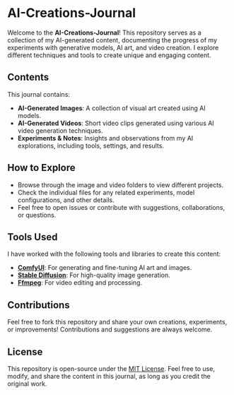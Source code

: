 # AI-Creations-Journal

Welcome to the **AI-Creations-Journal**! This repository serves as a collection of my AI-generated content, documenting the progress of my experiments with generative models, AI art, and video creation. I explore different techniques and tools to create unique and engaging content.

## Contents
This journal contains:
- **AI-Generated Images**: A collection of visual art created using AI models.
- **AI-Generated Videos**: Short video clips generated using various AI video generation techniques.
- **Experiments & Notes**: Insights and observations from my AI explorations, including tools, settings, and results.

## How to Explore
- Browse through the image and video folders to view different projects.
- Check the individual files for any related experiments, model configurations, and other details.
- Feel free to open issues or contribute with suggestions, collaborations, or questions.

## Tools Used
I have worked with the following tools and libraries to create this content:
- **[ComfyUI](https://github.com/ComfyUI/ComfyUI)**: For generating and fine-tuning AI art and images.
- **[Stable Diffusion](https://github.com/CompVis/stable-diffusion)**: For high-quality image generation.
- **[Ffmpeg](https://ffmpeg.org/)**: For video editing and processing.

## Contributions
Feel free to fork this repository and share your own creations, experiments, or improvements! Contributions and suggestions are always welcome.

## License
This repository is open-source under the [MIT License](LICENSE). Feel free to use, modify, and share the content in this journal, as long as you credit the original work.
